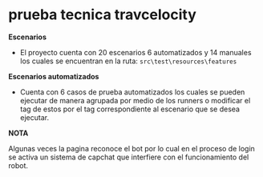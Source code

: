 # prueba tecnica travcelocity
**Escenarios**  

- El proyecto cuenta con 20 escenarios 6 automatizados y 14 manuales los cuales se encuentran en la ruta: `src\test\resources\features`  

**Escenarios automatizados**    

- Cuenta con 6 casos de prueba automatizados los cuales se pueden ejecutar de manera agrupada por medio de los runners o modificar el tag de estos por el tag correspondiente al escenario que se desea ejecutar.


**NOTA**

Algunas veces la pagina reconoce el bot por lo cual en el proceso de login se activa un sistema de capchat que interfiere con el funcionamiento del robot.
